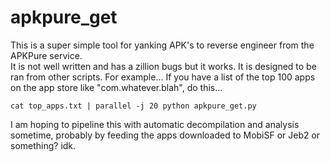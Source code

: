 # apkpure_get

This is a super simple tool for yanking APK's to reverse engineer from the APKPure service.  
It is not well written and has a zillion bugs but it works.
It is designed to be ran from other scripts. For example... If you have a list of the top 100 apps on the app store like "com.whatever.blah", do this...

```
cat top_apps.txt | parallel -j 20 python apkpure_get.py
```

I am hoping to pipeline this with automatic decompilation and analysis sometime, probably by feeding the apps downloaded to MobiSF or Jeb2 or something? idk.
